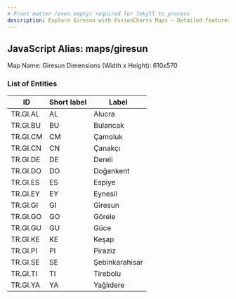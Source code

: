```yaml
---
# Front matter (even empty) required for Jekyll to process
description: Explore Giresun with FusionCharts Maps – Detailed features for seamless integration. Try now & enhance your data visualization today! 
---
```


## JavaScript Alias: maps/giresun

Map Name: Giresun
Dimensions (Width x Height): 610x570





### List of Entities

ID | Short label | Label
---|---|---|
TR.GI.AL | AL | Alucra
TR.GI.BU | BU | Bulancak
TR.GI.CM | CM | Çamoluk
TR.GI.CN | CN | Çanakçı		
TR.GI.DE | DE | Dereli
TR.GI.DO | DO | Doğankent
TR.GI.ES | ES | Espiye
TR.GI.EY | EY | Eynesil		
TR.GI.GI | GI | Giresun
TR.GI.GO | GO | Görele
TR.GI.GU | GU | Güce
TR.GI.KE | KE | Keşap		
TR.GI.PI | PI | Piraziz
TR.GI.SE | SE | Şebinkarahisar
TR.GI.TI | TI | Tirebolu
TR.GI.YA | YA | Yağlıdere